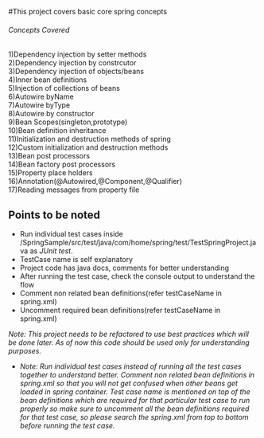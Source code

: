#This project covers basic core spring concepts

###### Concepts Covered

1)Dependency injection by setter methods  
2)Dependency injection by constrcutor  
3)Dependency injection of objects/beans  
4)Inner bean definitions  
5)Injection of collections of beans  
6)Autowire byName  
7)Autowire byType  
8)Autowire by constructor  
9)Bean Scopes(singleton,prototype)  
10)Bean definition inheritance  
11)Initialization and destruction methods of spring   
12)Custom initialization and destruction methods    
13)Bean post processors  
14)Bean factory post processors  
15)Property place holders  
16)Annotation(@Autowired,@Component,@Qualifier)  
17)Reading messages from property file  


## Points to be noted

* Run individual test cases inside /SpringSample/src/test/java/com/home/spring/test/TestSpringProject.java as *JUnit test*.  
* TestCase name is self explanatory  
* Project code has java docs, comments for better understanding  
* After running the test case, check the console output to understand the flow  
* Comment non related bean definitions(refer testCaseName in spring.xml)
* Uncomment required bean definitions(refer testCaseName in spring.xml)

*Note: This project needs to be refactored to use best practices which will be done later. As of now this code should be used only for understanding purposes.*




* *Note: Run individual test cases instead of running all the test cases together to understand better. Comment non related bean definitions in spring.xml so that you will not get confused when other beans get loaded in spring container. Test case name is mentioned on top of the bean definitions which are required for that particular test case to run properly so make sure to uncomment all the bean definitions required for that test case, so please search the spring.xml from top to bottom before running the test case.*  
 

 

